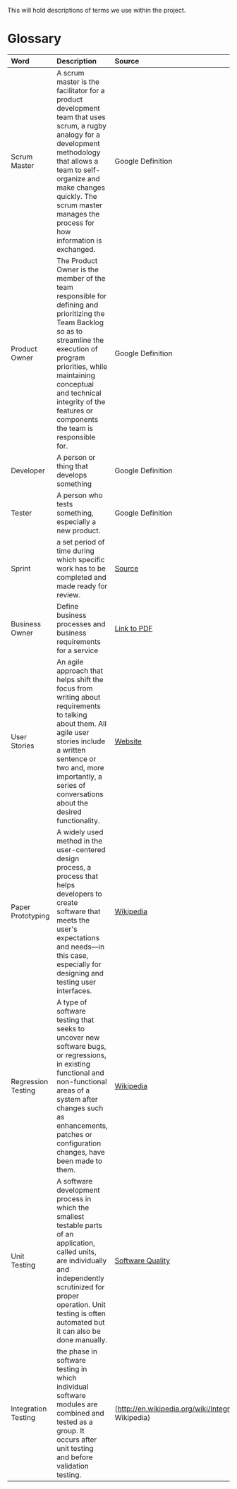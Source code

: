 This will hold descriptions of terms we use within the project.

# Glossary #

|Word|Description|Source|
|:---|:----------|:-----|
|Scrum Master|A scrum master is the facilitator for a product development team that uses scrum, a rugby analogy for a development methodology that allows a team to self-organize and make changes quickly. The scrum master manages the process for how information is exchanged.|Google Definition|
|Product Owner|The Product Owner is the member of the team responsible for defining and prioritizing the Team Backlog so as to streamline the execution of program priorities, while maintaining conceptual and technical integrity of the features or components the team is responsible for.|Google Definition|
|Developer|A person or thing that develops something|Google Definition|
|Tester|A person who tests something, especially a new product.|Google Definition|
|Sprint|a set period of time during which specific work has to be completed and made ready for review.|[Source](http://searchsoftwarequality.techtarget.com/definition/Scrum-sprint)|
|Business Owner|Define business processes and business requirements for a service|[Link to PDF](https://itservices.uchicago.edu/sites/itservices.uchicago.edu/files/uploads/files/keypriorities/ITSM%20Roles.pdf)|
|User Stories|An agile approach that helps shift the focus from writing about requirements to talking about them. All agile user stories include a written sentence or two and, more importantly, a series of conversations about the desired functionality.|[Website](http://www.mountaingoatsoftware.com/agile/user-stories)|
|Paper Prototyping|A widely used method in the user-centered design process, a process that helps developers to create software that meets the user's expectations and needs—in this case, especially for designing and testing user interfaces.|[Wikipedia](http://en.wikipedia.org/wiki/Paper_prototyping)|
|Regression Testing|A type of software testing that seeks to uncover new software bugs, or regressions, in existing functional and non-functional areas of a system after changes such as enhancements, patches or configuration changes, have been made to them.|[Wikipedia](http://en.wikipedia.org/wiki/Regression_testing)|
|Unit Testing|A software development process in which the smallest testable parts of an application, called units, are individually and independently scrutinized for proper operation. Unit testing is often automated but it can also be done manually.|[Software Quality](http://searchsoftwarequality.techtarget.com/definition/unit-testing)|
|Integration Testing|the phase in software testing in which individual software modules are combined and tested as a group. It occurs after unit testing and before validation testing.|[http://en.wikipedia.org/wiki/Integration_testing Wikipedia}|